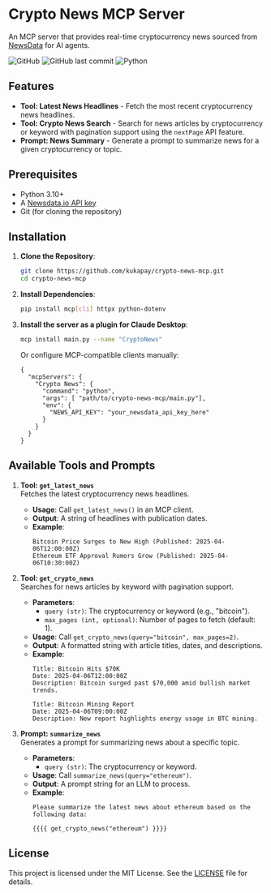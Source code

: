 # Crypto News MCP Server

An MCP server that provides real-time cryptocurrency news sourced from [NewsData](https://newsdata.io/) for AI agents.

![GitHub](https://img.shields.io/github/license/kukapay/crypto-news-mcp) 
![GitHub last commit](https://img.shields.io/github/last-commit/kukapay/crypto-news-mcp) 
![Python](https://img.shields.io/badge/python-3.10%2B-blue)

## Features

- **Tool: Latest News Headlines** - Fetch the most recent cryptocurrency news headlines.
- **Tool: Crypto News Search** - Search for news articles by cryptocurrency or keyword with pagination support using the `nextPage` API feature.
- **Prompt: News Summary** - Generate a prompt to summarize news for a given cryptocurrency or topic.

## Prerequisites

- Python 3.10+
- A [Newsdata.io API key](https://newsdata.io/register?ref=kukapay) 
- Git (for cloning the repository)

## Installation

1. **Clone the Repository**:
   ```bash
   git clone https://github.com/kukapay/crypto-news-mcp.git
   cd crypto-news-mcp
   ```

2. **Install Dependencies**:
   ```bash
   pip install mcp[cli] httpx python-dotenv
   ```
   
4. **Install the server as a plugin for Claude Desktop**:
    ```bash
    mcp install main.py --name "CryptoNews"
    ```

    Or configure MCP-compatible clients manually:
    ```
    {
      "mcpServers": { 
        "Crypto News": { 
          "command": "python", 
          "args": [ "path/to/crypto-news-mcp/main.py"],
          "env": {
            "NEWS_API_KEY": "your_newsdata_api_key_here"
          }
        } 
      }
    }
    ```

## Available Tools and Prompts

1. **Tool: `get_latest_news`**  
   Fetches the latest cryptocurrency news headlines.
   - **Usage**: Call `get_latest_news()` in an MCP client.
   - **Output**: A string of headlines with publication dates.
   - **Example**:
     ```
     Bitcoin Price Surges to New High (Published: 2025-04-06T12:00:00Z)
     Ethereum ETF Approval Rumors Grow (Published: 2025-04-06T10:30:00Z)
     ```

2. **Tool: `get_crypto_news`**  
   Searches for news articles by keyword with pagination support.
   - **Parameters**:
     - `query (str)`: The cryptocurrency or keyword (e.g., "bitcoin").
     - `max_pages (int, optional)`: Number of pages to fetch (default: 1).
   - **Usage**: Call `get_crypto_news(query="bitcoin", max_pages=2)`.
   - **Output**: A formatted string with article titles, dates, and descriptions.
   - **Example**:
     ```
     Title: Bitcoin Hits $70K
     Date: 2025-04-06T12:00:00Z
     Description: Bitcoin surged past $70,000 amid bullish market trends.

     Title: Bitcoin Mining Report
     Date: 2025-04-06T09:00:00Z
     Description: New report highlights energy usage in BTC mining.
     ```

3. **Prompt: `summarize_news`**  
   Generates a prompt for summarizing news about a specific topic.
   - **Parameters**:
     - `query (str)`: The cryptocurrency or keyword.
   - **Usage**: Call `summarize_news(query="ethereum")`.
   - **Output**: A prompt string for an LLM to process.
   - **Example**:
     ```
     Please summarize the latest news about ethereum based on the following data:

     {{{{ get_crypto_news("ethereum") }}}}
     ```
## License

This project is licensed under the MIT License. See the [LICENSE](LICENSE) file for details.


